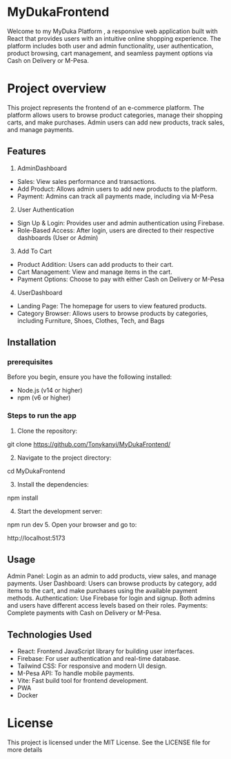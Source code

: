 # MyDukaFrontend
Welcome to my MyDuka Platform , a responsive web application built with React that provides users with an intuitive online shopping experience. The platform includes both user and admin functionality, user authentication, product browsing, cart management, and seamless payment options via Cash on Delivery or M-Pesa.

# Project overview
This project represents the frontend of an e-commerce platform. The platform allows users to browse product categories, manage their shopping carts, and make purchases. Admin users can add new products, track sales, and manage payments.

## Features
1. AdminDashboard

- Sales: View sales performance and transactions.
- Add Product: Allows admin users to add new products to the platform.
- Payment: Admins can track all payments made, including via M-Pesa


2. User Authentication

- Sign Up & Login: Provides user and admin authentication using Firebase.
- Role-Based Access: After login, users are directed to their respective dashboards (User or Admin)

3. Add To Cart

- Product Addition: Users can add products to their cart.
- Cart Management: View and manage items in the cart.
- Payment Options: Choose to pay with either Cash on Delivery or M-Pesa

4. UserDashboard

- Landing Page: The homepage for users to view featured products.
- Category Browser: Allows users to browse products by categories, including Furniture, Shoes, Clothes, Tech, and Bags

## Installation
### prerequisites

Before you begin, ensure you have the following installed:

- Node.js (v14 or higher)
- npm (v6 or higher)

### Steps to run the app
1. Clone the repository:

git clone https://github.com/Tonykanyi/MyDukaFrontend/

2. Navigate to the project directory:

cd MyDukaFrontend

3. Install the dependencies:

npm install

4. Start the development server:

npm run dev
5. Open your browser and go to:

http://localhost:5173

## Usage

Admin Panel: Login as an admin to add products, view sales, and manage payments.
User Dashboard: Users can browse products by category, add items to the cart, and make purchases using the available payment methods.
Authentication: Use Firebase for login and signup. Both admins and users have different access levels based on their roles.
Payments: Complete payments with Cash on Delivery or M-Pesa.

## Technologies Used

- React: Frontend JavaScript library for building user interfaces.
- Firebase: For user authentication and real-time database.
- Tailwind CSS: For responsive and modern UI design.
- M-Pesa API: To handle mobile payments.
- Vite: Fast build tool for frontend development.
- PWA
- Docker

# License
This project is licensed under the MIT License. See the LICENSE file for more details